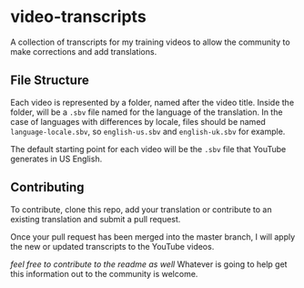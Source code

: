 # video-transcripts
A collection of transcripts for my training videos to allow the community to make corrections and add translations.

## File Structure

Each video is represented by a folder, named after the video title. Inside the folder, will be a `.sbv` file named for
the language of the translation. In the case of languages with differences by locale, files should be named `language-locale.sbv`,
so `english-us.sbv` and `english-uk.sbv` for example.

The default starting point for each video will be the `.sbv` file that YouTube generates in US English.

## Contributing

To contribute, clone this repo, add your translation or contribute to an existing translation and submit a pull request.

Once your pull request has been merged into the master branch, I will apply the new or updated transcripts to the YouTube videos.

_feel free to contribute to the readme as well_ Whatever is going to help get this information out to the community is welcome.
